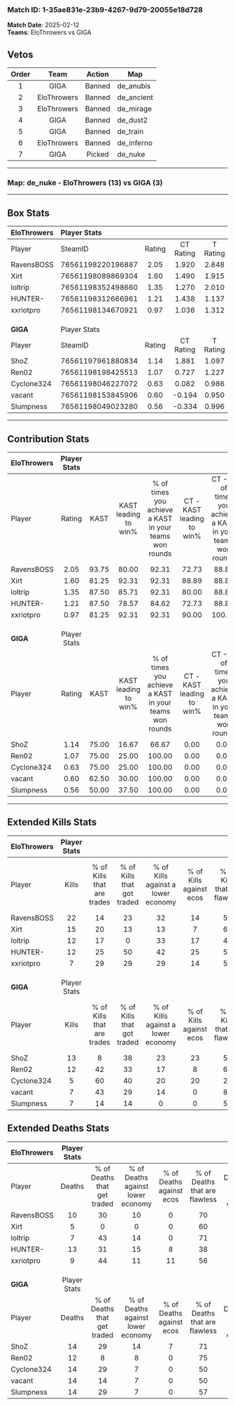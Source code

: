 ### Match ID: 1-35ae831e-23b9-4267-9d79-20055e18d728  
**Match Date**: 2025-02-12  
**Teams**: EloThrowers vs GIGA  

## Vetos  

| Order | Team | Action | Map |
| :---: | :--: | :----: | --- |
| 1 | GIGA | Banned | de_anubis |
| 2 | EloThrowers | Banned | de_ancient |
| 3 | EloThrowers | Banned | de_mirage |
| 4 | GIGA | Banned | de_dust2 |
| 5 | GIGA | Banned | de_train |
| 6 | EloThrowers | Banned | de_inferno |
| 7 | GIGA | Picked | de_nuke |

---  

### **Map**: de_nuke - EloThrowers (13) vs GIGA (3)  
---  

## Box Stats  

| **EloThrowers** | Player Stats      |        |           |          |       |       |       |         |        |      |     |
| :- | :- | :-: | :-: | :-: | :-: | :-: | :-: | :-: | :-: | :-: | :-: |
| Player          | SteamID           | Rating | CT Rating | T Rating | KAST  |  ADR  | Kills | Assists | Deaths | K/D  | HS% |
| RavensBOSS      | 76561198220196887 |  2.05  |   1.920   |  2.848   | 93.75 | 131.3 |  22   |    5    |   10   | 2.20 | 77  |
| Xirt            | 76561198089869304 |  1.60  |   1.490   |  1.915   | 81.25 | 87.3  |  15   |    3    |   5    | 3.00 | 46  |
| loltrip         | 76561198352498660 |  1.35  |   1.270   |  2.010   | 87.50 | 69.0  |  12   |    3    |   7    | 1.71 | 75  |
| HUNTER-         | 76561198312666961 |  1.21  |   1.438   |  1.137   | 87.50 | 81.3  |  12   |    6    |   13   | 0.92 | 33  |
| xxriotpro       | 76561198134670921 |  0.97  |   1.036   |  1.312   | 81.25 | 61.1  |   7   |    7    |   9    | 0.78 | 42  |
|                 |                   |        |           |          |       |       |       |         |        |      |     |
|                 |                   |        |           |          |       |       |       |         |        |      |     |
|                 |                   |        |           |          |       |       |       |         |        |      |     |
| **GIGA**        | Player Stats      |        |           |          |       |       |       |         |        |      |     |
| Player          | SteamID           | Rating | CT Rating | T Rating | KAST  |  ADR  | Kills | Assists | Deaths | K/D  | HS% |
| ShoZ            | 76561197961880834 |  1.14  |   1.881   |  1.097   | 75.00 | 88.1  |  13   |    2    |   14   | 0.93 | 61  |
| Ren02           | 76561198198425513 |  1.07  |   0.727   |  1.227   | 75.00 | 64.2  |  12   |    1    |   12   | 1.00 | 75  |
| Cyclone324      | 76561198046227072 |  0.63  |   0.082   |  0.986   | 75.00 | 55.2  |   5   |    6    |   14   | 0.36 |  0  |
| vacant          | 76561198153845906 |  0.60  |  -0.194   |  0.950   | 62.50 | 50.3  |   7   |    1    |   14   | 0.50 | 42  |
| Slumpness       | 76561198049023280 |  0.56  |  -0.334   |  0.996   | 50.00 | 66.5  |   7   |    2    |   14   | 0.50 | 57  |
---  

## Contribution Stats  

| **EloThrowers** | Player Stats |       |                      |                                                        |                           |                                                             |                          |                                                            |
| :- | :-: | :-: | :-: | :-: | :-: | :-: | :-: | :-: |
| Player          |    Rating    | KAST  | KAST leading to win% | % of times you achieve a KAST in your teams won rounds | CT - KAST leading to win% | CT - % of times you achieve a KAST in your teams won rounds | T - KAST leading to win% | T - % of times you achieve a KAST in your teams won rounds |
| RavensBOSS      |     2.05     | 93.75 |        80.00         |                         92.31                          |           72.73           |                            88.89                            |          100.00          |                           100.00                           |
| Xirt            |     1.60     | 81.25 |        92.31         |                         92.31                          |           88.89           |                            88.89                            |          100.00          |                           100.00                           |
| loltrip         |     1.35     | 87.50 |        85.71         |                         92.31                          |           80.00           |                            88.89                            |          100.00          |                           100.00                           |
| HUNTER-         |     1.21     | 87.50 |        78.57         |                         84.62                          |           72.73           |                            88.89                            |          100.00          |                           75.00                            |
| xxriotpro       |     0.97     | 81.25 |        92.31         |                         92.31                          |           90.00           |                           100.00                            |          100.00          |                           75.00                            |
|                 |              |       |                      |                                                        |                           |                                                             |                          |                                                            |
|                 |              |       |                      |                                                        |                           |                                                             |                          |                                                            |
|                 |              |       |                      |                                                        |                           |                                                             |                          |                                                            |
| **GIGA**        | Player Stats |       |                      |                                                        |                           |                                                             |                          |                                                            |
| Player          |    Rating    | KAST  | KAST leading to win% | % of times you achieve a KAST in your teams won rounds | CT - KAST leading to win% | CT - % of times you achieve a KAST in your teams won rounds | T - KAST leading to win% | T - % of times you achieve a KAST in your teams won rounds |
| ShoZ            |     1.14     | 75.00 |        16.67         |                         66.67                          |           0.00            |                            0.00                             |          25.00           |                           66.67                            |
| Ren02           |     1.07     | 75.00 |        25.00         |                         100.00                         |           0.00            |                            0.00                             |          30.00           |                           100.00                           |
| Cyclone324      |     0.63     | 75.00 |        25.00         |                         100.00                         |           0.00            |                            0.00                             |          27.27           |                           100.00                           |
| vacant          |     0.60     | 62.50 |        30.00         |                         100.00                         |           0.00            |                            0.00                             |          33.33           |                           100.00                           |
| Slumpness       |     0.56     | 50.00 |        37.50         |                         100.00                         |           0.00            |                            0.00                             |          37.50           |                           100.00                           |
---  

## Extended Kills Stats  

| **EloThrowers** | Player Stats |                            |                            |                                    |                         |                              |                                 |                                       |                    |           |
| :- | :-: | :-: | :-: | :-: | :-: | :-: | :-: | :-: | :-: | :-: |
| Player          |    Kills     | % of Kills that are trades | % of Kills that got traded | % of Kills against a lower economy | % of Kills against ecos | % of Kills that are flawless | % of Kills that are close duels | % of Kills that are assisted by flash | Pistol Round Kills | AWP Kills |
| RavensBOSS      |      22      |             14             |             23             |                 32                 |           14            |              59              |                0                |                   5                   |         5          |     0     |
| Xirt            |      15      |             20             |             13             |                 13                 |            7            |              67              |                0                |                   7                   |         1          |     0     |
| loltrip         |      12      |             17             |             0              |                 33                 |           17            |              42              |                0                |                   0                   |         1          |     0     |
| HUNTER-         |      12      |             25             |             50             |                 42                 |           25            |              58              |                8                |                   0                   |         0          |     0     |
| xxriotpro       |      7       |             29             |             29             |                 29                 |           14            |              57              |                0                |                   0                   |         0          |     1     |
|                 |              |                            |                            |                                    |                         |                              |                                 |                                       |                    |           |
|                 |              |                            |                            |                                    |                         |                              |                                 |                                       |                    |           |
|                 |              |                            |                            |                                    |                         |                              |                                 |                                       |                    |           |
| **GIGA**        | Player Stats |                            |                            |                                    |                         |                              |                                 |                                       |                    |           |
| Player          |    Kills     | % of Kills that are trades | % of Kills that got traded | % of Kills against a lower economy | % of Kills against ecos | % of Kills that are flawless | % of Kills that are close duels | % of Kills that are assisted by flash | Pistol Round Kills | AWP Kills |
| ShoZ            |      13      |             8              |             38             |                 23                 |           23            |              54              |                8                |                   8                   |         2          |     0     |
| Ren02           |      12      |             42             |             33             |                 17                 |            8            |              67              |                0                |                   0                   |         3          |     0     |
| Cyclone324      |      5       |             60             |             40             |                 20                 |           20            |              20              |               20                |                   0                   |         0          |     0     |
| vacant          |      7       |             43             |             29             |                 14                 |            0            |              86              |               14                |                   0                   |         1          |     0     |
| Slumpness       |      7       |             14             |             14             |                 0                  |            0            |              57              |               14                |                   0                   |         2          |     0     |
## Extended Deaths Stats  

| **EloThrowers** | Player Stats |                             |                                   |                          |                               |                            |                           |               |
| :- | :-: | :-: | :-: | :-: | :-: | :-: | :-: | :-: |
| Player          |    Deaths    | % of Deaths that get traded | % of Deaths against lower economy | % of Deaths against ecos | % of Deaths that are flawless | % of Deaths that are close | % of Deaths while blinded | Deaths to AWP |
| RavensBOSS      |      10      |             30              |                10                 |            0             |              70               |             10             |             0             |       0       |
| Xirt            |      5       |              0              |                 0                 |            0             |              60               |             0              |            20             |       0       |
| loltrip         |      7       |             43              |                14                 |            0             |              71               |             14             |             0             |       0       |
| HUNTER-         |      13      |             31              |                15                 |            8             |              38               |             8              |             0             |       0       |
| xxriotpro       |      9       |             44              |                11                 |            11            |              56               |             11             |             0             |       0       |
|                 |              |                             |                                   |                          |                               |                            |                           |               |
|                 |              |                             |                                   |                          |                               |                            |                           |               |
|                 |              |                             |                                   |                          |                               |                            |                           |               |
| **GIGA**        | Player Stats |                             |                                   |                          |                               |                            |                           |               |
| Player          |    Deaths    | % of Deaths that get traded | % of Deaths against lower economy | % of Deaths against ecos | % of Deaths that are flawless | % of Deaths that are close | % of Deaths while blinded | Deaths to AWP |
| ShoZ            |      14      |             29              |                14                 |            7             |              71               |             0              |             7             |       0       |
| Ren02           |      12      |              8              |                 8                 |            0             |              75               |             0              |             0             |       0       |
| Cyclone324      |      14      |             29              |                 7                 |            0             |              50               |             0              |             0             |       0       |
| vacant          |      14      |             14              |                 7                 |            0             |              50               |             0              |             0             |       1       |
| Slumpness       |      14      |             29              |                 7                 |            0             |              57               |             7              |             7             |       0       |
